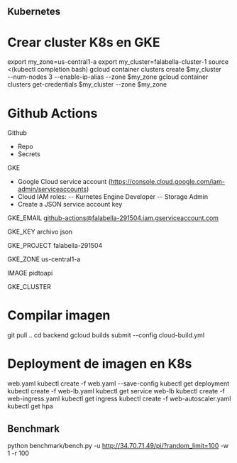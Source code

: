 ## Kubernetes
# Crear cluster K8s en GKE
export my_zone=us-central1-a
export my_cluster=falabella-cluster-1
source <(kubectl completion bash)
gcloud container clusters create $my_cluster \
   --num-nodes 3 --enable-ip-alias --zone $my_zone
gcloud container clusters get-credentials $my_cluster --zone $my_zone


# Github Actions
Github
- Repo
- Secrets

GKE
- Google Cloud service account  (https://console.cloud.google.com/iam-admin/serviceaccounts)
- Cloud IAM roles:
-- Kurnetes Engine Developer
-- Storage Admin
- Create a JSON service account key 

GKE_EMAIL 
github-actions@falabella-291504.iam.gserviceaccount.com

GKE_KEY
archivo json

GKE_PROJECT
falabella-291504

GKE_ZONE
us-central1-a

IMAGE
pidtoapi

GKE_CLUSTER


# Compilar imagen
git pull ..
cd backend
gcloud builds submit --config cloud-build.yml

# Deployment de imagen en K8s
web.yaml
kubectl create -f web.yaml --save-config
 kubectl get deployment
kubectl create -f web-lb.yaml
 kubectl get service web-lb
kubectl create -f web-ingress.yaml
 kubectl get ingress
kubectl create -f web-autoscaler.yaml
 kubectl get hpa

## Benchmark
python benchmark/bench.py -u http://34.70.71.49/pi/?random_limit=100 -w 1 -r 100